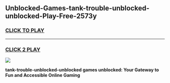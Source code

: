 
## Unblocked-Games-tank-trouble-unblocked-unblocked-Play-Free-2573y
<h3>
<a href="https://premium76.site?title=tank-trouble-unblocked-unblocked&ref=18A1">CLICK TO PLAY</a></h3>
<hr>

<h3>
<a href="https://premium76.site?title=tank-trouble-unblocked-unblocked&ref=18A1">CLICK 2 PLAY</a>
  
</h3>

<a href="https://premium76.site?title=tank-trouble-unblocked-unblocked&ref=18A1"><img src="https://clearcache.store/games.png"></a>


**tank-trouble-unblocked-unblocked games unblocked: Your Gateway to Fun and Accessible Online Gaming**
